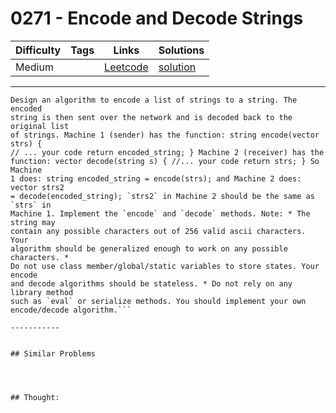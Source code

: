 # 0271 - Encode and Decode Strings

Difficulty  | Tags | Links | Solutions
----------- | ---- | ----- | -----
Medium |  | [Leetcode](https://leetcode.com/problems/encode-and-decode-strings) | [solution](https://leetcode.com/problems/encode-and-decode-strings/solution/)


-----------

```
Design an algorithm to encode a list of strings to a string. The encoded
string is then sent over the network and is decoded back to the original list
of strings. Machine 1 (sender) has the function: string encode(vector strs) {
// ... your code return encoded_string; } Machine 2 (receiver) has the
function: vector decode(string s) { //... your code return strs; } So Machine
1 does: string encoded_string = encode(strs); and Machine 2 does: vector strs2
= decode(encoded_string); `strs2` in Machine 2 should be the same as `strs` in
Machine 1. Implement the `encode` and `decode` methods. Note: * The string may
contain any possible characters out of 256 valid ascii characters. Your
algorithm should be generalized enough to work on any possible characters. *
Do not use class member/global/static variables to store states. Your encode
and decode algorithms should be stateless. * Do not rely on any library method
such as `eval` or serialize methods. You should implement your own
encode/decode algorithm.```

-----------


## Similar Problems




## Thought:
